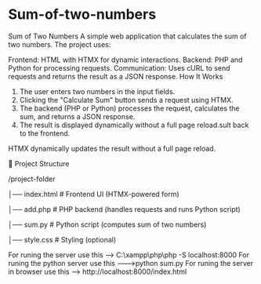 # Sum-of-two-numbers
Sum of Two Numbers
A simple web application that calculates the sum of two numbers. The project uses:

Frontend: HTML with HTMX for dynamic interactions.
Backend: PHP and Python for processing requests.
Communication: Uses cURL to send requests and returns the result as a JSON response.
How It Works
1. The user enters two numbers in the input fields.
2. Clicking the "Calculate Sum" button sends a request using HTMX.
3. The backend (PHP or Python) processes the request, calculates the sum, and returns a JSON response.
4. The result is displayed dynamically without a full page reload.sult back to the frontend.

HTMX dynamically updates the result without a full page reload.

📂 Project Structure

/project-folder

│── index.html # Frontend UI (HTMX-powered form)

│── add.php # PHP backend (handles requests and runs Python script)

│── sum.py # Python script (computes sum of two numbers)

│── style.css # Styling (optional)

For runing the server use this --> C:\xampp\php\php -S localhost:8000
For runing the python server use this --->python sum.py
For runing the server in browser use this --> http://localhost:8000/index.html

